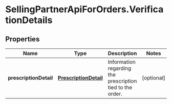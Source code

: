 # SellingPartnerApiForOrders.VerificationDetails

## Properties
Name | Type | Description | Notes
------------ | ------------- | ------------- | -------------
**prescriptionDetail** | [**PrescriptionDetail**](PrescriptionDetail.md) | Information regarding the prescription tied to the order. | [optional] 


